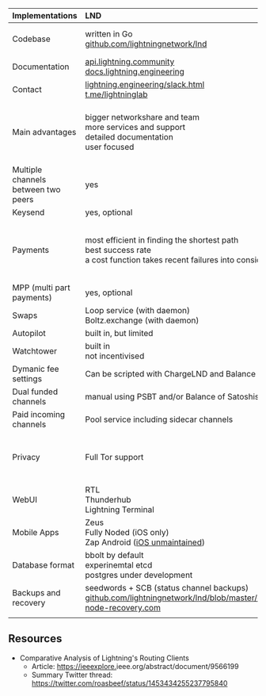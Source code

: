 |Implementations | LND | C-lightning | 
| - | :--- | :--- |
| Codebase | written in Go<br> [github.com/lightningnetwork/lnd](https://github.com/lightningnetwork/lnd) | written in C with plugins in various languages<br> [github.com/ElementsProject/lightning](https://github.com/ElementsProject/lightning) |  |
| Documentation | [api.lightning.community](https://api.lightning.community/) <br> [docs.lightning.engineering](https://docs.lightning.engineering/) | [lightning.readthedocs.io](https://lightning.readthedocs.io/) |  |
| Contact | [lightning.engineering/slack.html](https://lightning.engineering/slack.html) <br> [t.me/lightninglab](https://t.me/lightninglab) | IRC libera.chat #c-lightning <br> [t.me/lightningd](https://t.me/lightningd)|  |
| Main advantages | bigger networkshare and team<br> more services and support<br> detailed documentation<br>  user focused | specs driven<br> modular development<br>  modest hardware need even as a routing node<br> built for privacy as a priority <br> more developer focused |  |
| Multiple channels between two peers | yes | no |  |
| Keysend | yes, optional | yes, on by default |  |
| Payments | most efficient in finding the shortest path<br> best success rate<br> a cost function takes recent failures into consideration| prefers low locktimes<br> takes channel sizes into account since v0.10.2 (Pickhardt Payments)<br> Slightly more expensive due to randomization for privacy<br> the logic can be replaced with plugins |  |
| MPP (multi part payments) | yes, optional | yes, on by default |  |
| Swaps | Loop service (with daemon)<br>  Boltz.exchange (with daemon) | Boltz.exchange through website + API |  
| Autopilot | built in, but limited | CLBOSS plugin with advanced logic |  |
| Watchtower | built in<br> not incentivised | available as a [plugin for Eye of Satoshi](https://github.com/talaia-labs/python-teos/tree/master/watchtower-plugin)   |  |
| Dymanic fee settings | Can be scripted with ChargeLND and Balance of Satoshis | feeadjuster plugin |  |
| Dual funded channels | manual using PSBT and/or Balance of Satoshis | experimental feature |  |
| Paid incoming channels | Pool service including sidecar channels | boltz.exchange plugin |  |
| Privacy | Full Tor support | Full Tor support<br> MPP usage by default<br> [Route Randomization<br> Shadow Route (virtual extension of hops)](https://lightning.readthedocs.io/lightning-pay.7.html#randomization)|
| WebUI | RTL <br> Thunderhub<br> Lightning Terminal <br> | RTL <br> Spark Wallet / Sparko |  |
| Mobile Apps | Zeus<br>Fully Noded (iOS only)<br>Zap Android ([iOS unmaintained](https://github.com/LN-Zap/zap-iOS#unmaintained))|Zeus<br>Fully Noded (iOS only)||
| Database format | bbolt by default <br> experinemtal etcd<br> postgres under development | sqllite3 by default<br>postgres under development||||
| Backups and recovery | seedwords + SCB (status channel backups)<br>[github.com/lightningnetwork/lnd/blob/master/docs/recovery.md](https://github.com/lightningnetwork/lnd/blob/master/docs/recovery.md)<br>[node-recovery.com](https://node-recovery.com/)| hsmsecret hex (optional seedwords) + replication of sqllite3 database<br>[lightning.readthedocs.io/BACKUP.html](https://lightning.readthedocs.io/BACKUP.html)||
|||||

## Resources

* Comparative Analysis of Lightning's Routing Clients
  * Article: <https://ieeexplore.>ieee.org/abstract/document/9566199
  * Summary Twitter thread: <https://twitter.com/roasbeef/status/1453434255237795840>